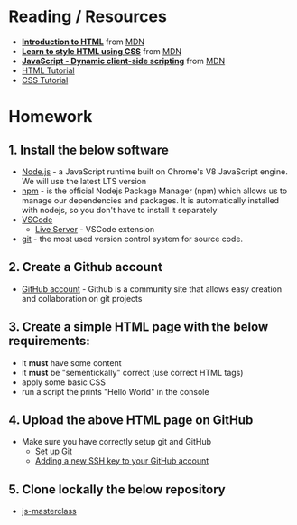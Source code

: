 # Reading / Resources

- [**Introduction to HTML**](https://developer.mozilla.org/en-US/docs/Learn/HTML/Introduction_to_HTML) from [MDN](https://developer.mozilla.org/en-US/)
- [**Learn to style HTML using CSS**](https://developer.mozilla.org/en-US/docs/Learn/CSS) from [MDN](https://developer.mozilla.org/en-US/)
- [**JavaScript - Dynamic client-side scripting**](https://developer.mozilla.org/en-US/docs/Learn/JavaScript) from [MDN](https://developer.mozilla.org/en-US/)
- [HTML Tutorial](https://www.geeksforgeeks.org/html-tutorial/)
- [CSS Tutorial](https://www.geeksforgeeks.org/css-tutorial/)

# Homework

## 1. Install the below software

- [Node.js](https://nodejs.org/) - a JavaScript runtime built on Chrome's V8 JavaScript engine. We will use the latest LTS version
- [npm](https://www.npmjs.com/) - is the official Nodejs Package Manager (npm) which allows us to manage our dependencies and packages. It is automatically installed with nodejs, so you don't have to install it separately
- [VSCode](https://code.visualstudio.com/)
  - [Live Server](https://marketplace.visualstudio.com/items?itemName=ritwickdey.LiveServer) - VSCode extension
- [git](https://git-scm.com/) - the most used version control system for source code.

## 2. Create a Github account

- [GitHub account](https://github.com/) - Github is a community site that allows easy creation and collaboration on git projects

## 3. Create a simple HTML page with the below requirements:

- it **must** have some content
- it **must** be "sementickally" correct (use correct HTML tags)
- apply some basic CSS
- run a script the prints "Hello World" in the console

## 4. Upload the above HTML page on GitHub

- Make sure you have correctly setup git and GitHub
  - [Set up Git](https://docs.github.com/en/get-started/getting-started-with-git/set-up-git)
  - [Adding a new SSH key to your GitHub account](https://docs.github.com/en/authentication/connecting-to-github-with-ssh/adding-a-new-ssh-key-to-your-github-account?platform=windows)

## 5. Clone lockally the below repository

- [js-masterclass](https://github.com/tsevdos/js-masterclass)
